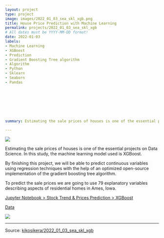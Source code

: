 ```yaml
---
layout: project
type: project
image: images/2022_01_03_sea_skl_xgb.png
title: House Price Prediction with Machine Learning
permalink: projects/2022_01_03_sea_skl_xgb
# All dates must be YYYY-MM-DD format!
date: 2022-01-03
labels:
- Machine Learning
- XGBoost
- Prediction
- Gradient Boosting Tree algorithm
- Algorithm
- Python
- Sklearn
- Seaborn
- Pandas








summary: Estimating the sale prices of houses is one of the essential projects on Data Science. In this study, the machine learning model used is XGBoost.

---
```


<img class="ui image" src="{{ site.baseurl }}/images/2022_01_03_sea_skl_xgb_pannel.png">

Estimating the sale prices of houses is one of the essential projects on Data Science. In this study, the machine learning model used is XGBoost.

By finishing this project, we will be able to predict continuous variables using regression techniques with the help of an optimized open-source implementation of the gradient boosting tree algorithm.

To predict the sale prices we are going to use 79 explanatory variables describing aspects of residential homes in Ames, Iowa.


[Jupyter Notebook > Stock Trend & Prices Prediction > XGBoost](https://colab.research.google.com/gist/kikosikera/5bae8efe0c655b163d82ee02df50a016/2022_01_03_sea_skl_xgb.ipynb?authuser=3)

[Data](https://github.com/kikosikera/2022_01_03_sea_skl_xgb/tree/master/data)

<img class="ui image" src="{{ site.baseurl }}/images/2022_01_03_sea_skl_xgb_charts_raw_high_800.png"/>



<hr>

Source: <a href="https://github.com/kikosikera/2022_01_03_sea_skl_xgb/tree/main/"><i class="large github icon"></i>kikosikera/2022_01_03_sea_skl_xgb</a>
